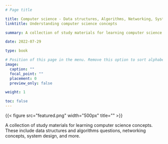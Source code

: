 ```yaml
---
# Page title

title: Computer science - Data structures, Algorithms, Networking, System design and more.
linktitle: Understanding computer science concepts

summary: A collection of study materials for learning computer science concepts. These include data structures and algorithms questions, networking concepts, system design, and more.

date: 2022-07-29

type: book

# Position of this page in the menu. Remove this option to sort alphabetically.
image:
  caption: ""
  focal_point: ""
  placement: 0
  preview_only: false

weight: 1

toc: false
---
```


{{< figure src="featured.png" width="500px" title="" >}}

A collection of study materials for learning computer science concepts. These include data structures and algorithms questions, networking concepts, system design, and more.

<!-- {{< list_children >}} -->
